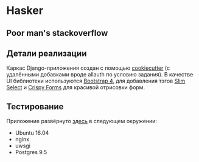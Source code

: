 # Hasker
## Poor man's stackoverflow

## Детали реализации
Каркас Django-приложения создан с помощью [cookiecutter](https://github.com/pydanny/cookiecutter-django) (с удалёнными добавками вроде allauth по условию задания).
В качестве UI библиотеки используются [Bootstrap 4](https://getbootstrap.com/), для добавления тэгов [Slim Select](https://slimselectjs.com/) и [Crispy Forms](https://django-crispy-forms.readthedocs.io/) для красивой отрисовки форм.

## Тестирование
Приложение развёрнуто [здесь](http://80.78.254.59:9000/) в следующем окружении:
- Ubuntu 16.04
- nginx
- uwsgi
- Postgres 9.5
